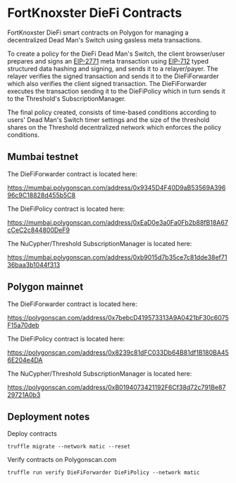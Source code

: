 # FortKnoxster DieFi Contracts

FortKnoxster DieFi smart contracts on Polygon for managing a decentralized Dead Man's Switch using gasless meta transactions.

To create a policy for the DieFi Dead Man's Switch, the client browser/user prepares and signs an [EIP-2771](https://eips.ethereum.org/EIPS/eip-2771) meta transaction using [EIP-712](https://eips.ethereum.org/EIPS/eip-712) typed structured data hashing and signing, and sends it to a relayer/payer. The relayer verifies the signed transaction and sends it to the DieFiForwarder which  also verifies the client signed transaction. The DieFiForwarder executes the transaction sending it to the DieFiPolicy which in turn sends it to the Threshold's SubscriptionManager.

The final policy created, consists of time-based conditions according to users' Dead Man's Switch timer settings and the size of the threshold shares on the Threshold decentralized network which enforces the policy conditions.


## Mumbai testnet

The DieFiForwarder contract is located here:

https://mumbai.polygonscan.com/address/0x9345D4F40D9aB53569A39696c9C18828d455b5C8

The DieFiPolicy contract is located here:

https://mumbai.polygonscan.com/address/0xEaD0e3a0Fa0Fb2b88fB18A67cCeC2c844800DeF9

The NuCypher/Threshold SubscriptionManager is located here:

https://mumbai.polygonscan.com/address/0xb9015d7b35ce7c81dde38ef7136baa3b1044f313


## Polygon mainnet

The DieFiForwarder contract is located here:

https://polygonscan.com/address/0x7bebcD419573313A9A0421bF30c6075F15a70deb

The DieFiPolicy contract is located here:

https://polygonscan.com/address/0x8239c81dFC033Db64B81df1B180BA456E204e4DA

The NuCypher/Threshold SubscriptionManager is located here:

https://polygonscan.com/address/0xB0194073421192F6Cf38d72c791Be8729721A0b3

## Deployment notes

Deploy contracts

```
truffle migrate --network matic --reset
```

Verify contracts on Polygonscan.com

```
truffle run verify DieFiForwarder DieFiPolicy --network matic
```